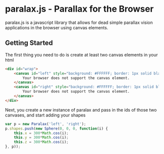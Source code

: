 paralax.js - Parallax for the Browser
===

paralax.js is a javascript library that allows for dead simple parallax vision applications in the browser using canvas elements.

Getting Started
---

The first thing you need to do is create at least two canvas elements in your html

```html
<div id="wrap">
	<canvas id="left" style="background: #FFFFFF; border: 1px solid black;" role="img">
		Your browser does not support the canvas element.
	</canvas>
	<canvas id="right" style="background: #FFFFFF; border: 1px solid black;" role="img">
		Your browser does not support the canvas element.
	</canvas>
</div>
```

Next, you create a new instance of paralax and pass in the ids of those two canvases, and start adding your shapes

```javascript
var p = new Paralax('left', 'right');
p.shapes.push(new Sphere(0, 0, 0, function(i) {
	this.x = 300*Math.cos(i);
	this.y = 300*Math.cos(i);
	this.z = 300*Math.cos(i);
}, p));
```
